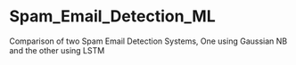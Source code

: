 # Spam_Email_Detection_ML
Comparison of two Spam Email Detection Systems, One using Gaussian NB and the other using LSTM
